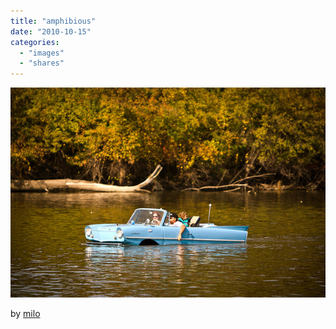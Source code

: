 ```yaml
---
title: "amphibious"
date: "2010-10-15"
categories:
  - "images"
  - "shares"
---
```


![](images/tumblr_la8d3hbpWJ1qz4vrlo1_640.jpg)

by [milo](http://flickr.com/photos/brianmilo)
